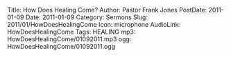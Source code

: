 Title: How Does Healing Come?
Author: Pastor Frank Jones
PostDate: 2011-01-09
Date: 2011-01-09
Category: Sermons
Slug: 2011/01/HowDoesHealingCome
Icon: microphone
AudioLink: HowDoesHealingCome
Tags: HEALING
mp3: HowDoesHealingCome/01092011.mp3
ogg: HowDoesHealingCome/01092011.ogg
